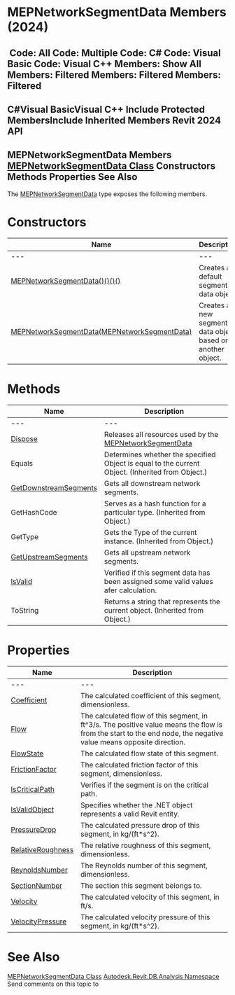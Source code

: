 # MEPNetworkSegmentData Members (2024)

﻿
 Code: All Code: Multiple Code: C# Code: Visual Basic Code: Visual C++  Members: Show All Members: Filtered Members: Filtered Members: Filtered   
---  
C#Visual BasicVisual C++
Include Protected MembersInclude Inherited Members
Revit 2024 API  
---  
MEPNetworkSegmentData Members  
[MEPNetworkSegmentData Class](26acc393-12fd-3d27-ee25-f21c88341190.md "MEPNetworkSegmentData Class") Constructors Methods Properties See Also  
---  
The [MEPNetworkSegmentData](26acc393-12fd-3d27-ee25-f21c88341190.md "MEPNetworkSegmentData Class") type exposes the following members.
# Constructors
| Name | Description |
| --- | --- |
| --- | --- | --- |
| [MEPNetworkSegmentData()()()()](095457b7-b6ca-38fd-6450-532d58bed609.md "MEPNetworkSegmentData Constructor") | Creates a default segment data object. |
| [MEPNetworkSegmentData(MEPNetworkSegmentData)](825a23f1-0857-5bad-45f8-554074fd9468.md "MEPNetworkSegmentData Constructor \(MEPNetworkSegmentData\)") | Creates a new segment data object based on another object. |

# Methods
| Name | Description |
| --- | --- |
| --- | --- | --- |
| [Dispose](1e3565ce-b0e4-0571-38c7-c55a004b85b0.md "Dispose Method") | Releases all resources used by the [MEPNetworkSegmentData](26acc393-12fd-3d27-ee25-f21c88341190.md "MEPNetworkSegmentData Class") |
| Equals | Determines whether the specified Object is equal to the current Object. (Inherited from Object.) |
| [GetDownstreamSegments](4c3a42e2-2aa9-b984-e70f-4f05ad2c8453.md "GetDownstreamSegments Method") | Gets all downstream network segments. |
| GetHashCode | Serves as a hash function for a particular type.  (Inherited from Object.) |
| GetType | Gets the Type of the current instance. (Inherited from Object.) |
| [GetUpstreamSegments](7bc0931e-957d-5176-c843-b7d60ed81d9e.md "GetUpstreamSegments Method") | Gets all upstream network segments. |
| [IsValid](76c81b0f-83b9-2e8c-fc16-3e4bfcace264.md "IsValid Method") | Verified if this segment data has been assigned some valid values afer calculation. |
| ToString | Returns a string that represents the current object. (Inherited from Object.) |

# Properties
| Name | Description |
| --- | --- |
| --- | --- | --- |
| [Coefficient](486c56ee-3ee4-17d9-8b5d-fee28f09dfdc.md "Coefficient Property") | The calculated coefficient of this segment, dimensionless. |
| [Flow](a476f7d6-0e62-1c81-4375-8abf65c5f90b.md "Flow Property") | The calculated flow of this segment, in ft^3/s. The positive value means the flow is from the start to the end node, the negative value means opposite direction. |
| [FlowState](ce2a3a55-ea44-ceb8-63e9-1a848f4362d4.md "FlowState Property") | The calculated flow state of this segment. |
| [FrictionFactor](b50a8aef-e217-e788-8d82-00251c30d4dd.md "FrictionFactor Property") | The calculated friction factor of this segment, dimensionless. |
| [IsCriticalPath](36768112-4250-51dd-16b6-ecbc4db55f4e.md "IsCriticalPath Property") | Verifies if the segment is on the critical path. |
| [IsValidObject](f1485ad6-94df-54fa-bea4-aff6b4db1252.md "IsValidObject Property") | Specifies whether the .NET object represents a valid Revit entity. |
| [PressureDrop](d24084b4-7305-029a-1931-d8c6f3905951.md "PressureDrop Property") | The calculated pressure drop of this segment, in kg/(ft*s^2). |
| [RelativeRoughness](67de6fa1-ffa7-f961-10f6-f4ad50d13b23.md "RelativeRoughness Property") | The relative roughness of this segment, dimensionless. |
| [ReynoldsNumber](868514c5-aa7f-34c4-ba3d-96c6ec9c6ee2.md "ReynoldsNumber Property") | The Reynolds number of this segment, dimensionless. |
| [SectionNumber](979e0788-341c-758a-6533-fdebb3953fb6.md "SectionNumber Property") | The section this segment belongs to. |
| [Velocity](388a6784-7351-d0a7-3603-a6b85bf47548.md "Velocity Property") | The calculated velocity of this segment, in ft/s. |
| [VelocityPressure](14ce6033-ad83-e724-d440-d72eb6823ec9.md "VelocityPressure Property") | The calculated velocity pressure of this segment, in kg/(ft*s^2). |

# See Also
[MEPNetworkSegmentData Class](26acc393-12fd-3d27-ee25-f21c88341190.md "MEPNetworkSegmentData Class")
[Autodesk.Revit.DB.Analysis Namespace](958e2e12-587d-f188-5d7b-f13d7dbfdf48.md "Autodesk.Revit.DB.Analysis Namespace")
Send comments on this topic to 